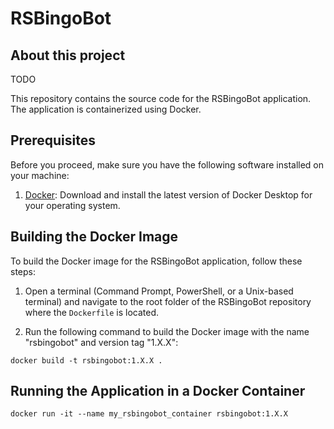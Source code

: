 # RSBingoBot

## About this project

TODO

This repository contains the source code for the RSBingoBot application. The application is containerized using Docker.

## Prerequisites

Before you proceed, make sure you have the following software installed on your machine:

1. [Docker](https://www.docker.com/products/docker-desktop): Download and install the latest version of Docker Desktop for your operating system.

## Building the Docker Image

To build the Docker image for the RSBingoBot application, follow these steps:

1. Open a terminal (Command Prompt, PowerShell, or a Unix-based terminal) and navigate to the root folder of the RSBingoBot repository where the `Dockerfile` is located.

2. Run the following command to build the Docker image with the name "rsbingobot" and version tag "1.X.X":

`docker build -t rsbingobot:1.X.X .`

## Running the Application in a Docker Container

`docker run -it --name my_rsbingobot_container rsbingobot:1.X.X`